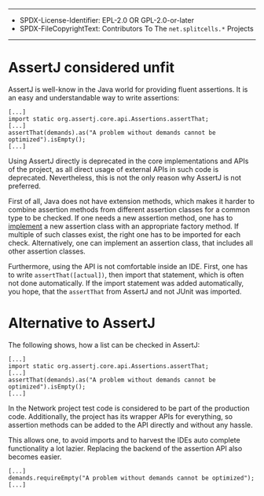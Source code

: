 ----
* SPDX-License-Identifier: EPL-2.0 OR GPL-2.0-or-later
* SPDX-FileCopyrightText: Contributors To The `net.splitcells.*` Projects
----
# AssertJ considered unfit
AssertJ is well-know in the Java world for providing fluent assertions.
It is an easy and understandable way to write assertions:
````
[...]
import static org.assertj.core.api.Assertions.assertThat;
[...]
assertThat(demands).as("A problem without demands cannot be optimized").isEmpty();
[...]
````
Using AssertJ directly is deprecated in the core implementations and APIs of the project,
as all direct usage of external APIs in such code is deprecated.
Nevertheless, this is not the only reason why AssertJ is not preferred.

First of all, Java does not have extension methods,
which makes it harder to combine assertion methods from different assertion classes for a common type to be checked.
If one needs a new assertion method,
one has to [implement](https://www.baeldung.com/assertj-custom-assertion)
a new assertion class with an appropriate factory method.
If multiple of such classes exist, the right one has to be imported for each check.
Alternatively, one can implement an assertion class,
that includes all other assertion classes.

Furthermore, using the API is not comfortable inside an IDE.
First, one has to write `assertThat([actual])`,
then import that statement,
which is often not done automatically.
If the import statement was added automatically,
you hope, that the `assertThat` from AssertJ and not JUnit was imported.

# Alternative to AssertJ

The following shows, how a list can be checked in AssertJ:
````
[...]
import static org.assertj.core.api.Assertions.assertThat;
[...]
assertThat(demands).as("A problem without demands cannot be optimized").isEmpty();
[...]
````
In the Network project test code is considered to be part of the production code.
Additionally, the project has its wrapper APIs for everything,
so assertion methods can be added to the API directly and without any hassle.

This allows one, to avoid imports and to harvest the IDEs auto complete functionality a lot lazier.
Replacing the backend of the assertion API also becomes easier.
````
[...]
demands.requireEmpty("A problem without demands cannot be optimized");
[...]
````